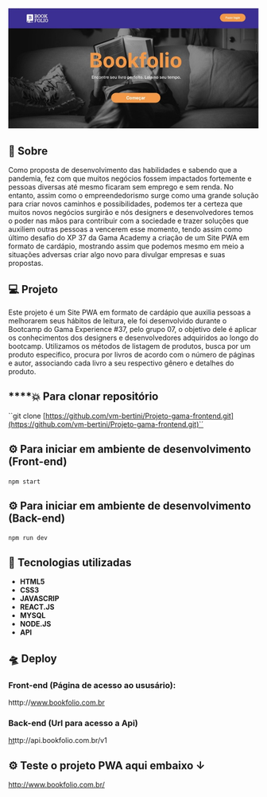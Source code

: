 ![Bookfolio](Bookfolio.jpeg)


## **🔖 Sobre**

Como proposta de desenvolvimento das habilidades  e sabendo que a pandemia, fez com que muitos negócios fossem impactados fortemente e pessoas diversas até mesmo ficaram sem emprego e sem renda. No entanto, assim como o empreendedorismo surge como uma grande solução para criar novos caminhos e possibilidades, podemos ter a certeza que muitos novos negócios surgirão e nós designers e desenvolvedores temos o poder nas mãos para contribuir com a sociedade e trazer soluções que auxiliem outras pessoas a vencerem esse momento, tendo assim como último desafio do XP 37 da Gama Academy a criação de um Site PWA em formato de cardápio, mostrando assim que podemos mesmo em meio a situações adversas criar algo novo para divulgar empresas e suas propostas.

## **💻 Projeto**

Este projeto é um Site PWA em formato de cardápio que auxilia pessoas a melhorarem seus hábitos de leitura, ele foi desenvolvido durante o Bootcamp do Gama Experience #37, pelo grupo 07, o objetivo dele é aplicar os conhecimentos dos designers e desenvolvedores adquiridos ao longo do bootcamp. Utilizamos os métodos de listagem de produtos, busca por um produto especifico, procura por livros de acordo com o número de páginas e autor, associando cada livro a seu respectivo gênero e detalhes do produto. 

## ****💥 **Para clonar repositório**

``git clone [https://github.com/vm-bertini/Projeto-gama-frontend.git](https://github.com/vm-bertini/Projeto-gama-frontend.git)`´

## ⚙ Para iniciar em ambiente de desenvolvimento (Front-end)

`npm start`

## ⚙ Para iniciar em ambiente de desenvolvimento (Back-end)

`npm run dev`

## 🚀 Tecnologias utilizadas

- **HTML5**
- **CSS3**
- **JAVASCRIP**
- **REACT.JS**
- **MYSQL**
- **NODE.JS**
- **API**

## **🛸 Deploy**

### Front-end (Página de acesso ao ususário):

htttp://www.bookfolio.com.br

### Back-end (Url para acesso a Api)

[ht](https://bookfolio-api.herokuapp.com/)ttp://api.bookfolio.com.br/v1

## **⚙ Teste o projeto PWA aqui embaixo ↓**
http://www.bookfolio.com.br/
